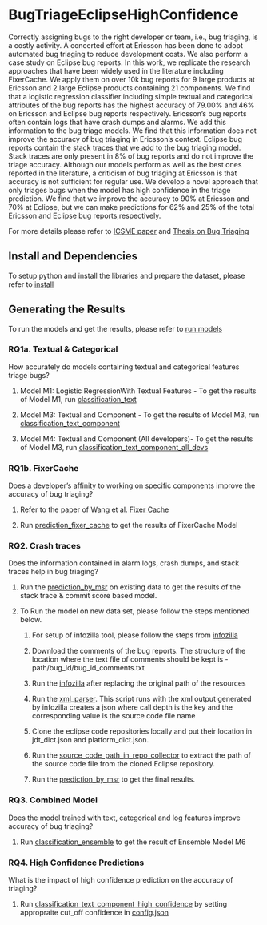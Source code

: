# BugTriageEclipseHighConfidence

Correctly assigning bugs to the right developer or team, i.e., bug triaging, is a costly activity. A
concerted effort at Ericsson has been done to adopt automated bug triaging to reduce development
costs. We also perform a case study on Eclipse bug reports. In this work, we replicate the research
approaches that have been widely used in the literature including FixerCache. We apply them on
over 10k bug reports for 9 large products at Ericsson and 2 large Eclipse products containing 21
components. We find that a logistic regression classifier including simple textual and categorical
attributes of the bug reports has the highest accuracy of 79.00% and 46% on Ericsson and Eclipse
bug reports respectively.
Ericsson’s bug reports often contain logs that have crash dumps and alarms. We add this information
to the bug triage models. We find that this information does not improve the accuracy of bug
triaging in Ericsson’s context. Eclipse bug reports contain the stack traces that we add to the bug
triaging model. Stack traces are only present in 8% of bug reports and do not improve the triage
accuracy.
Although our models perform as well as the best ones reported in the literature, a criticism of bug
triaging at Ericsson is that accuracy is not sufficient for regular use. We develop a novel approach
that only triages bugs when the model has high confidence in the triage prediction. We find that we
improve the accuracy to 90% at Ericsson and 70% at Eclipse, but we can make predictions for 62%
and 25% of the total Ericsson and Eclipse bug reports,respectively.

For more details please refer to [ICSME paper](https://ieeexplore.ieee.org/abstract/document/8919115) and [Thesis on Bug Triaging](https://drive.google.com/drive/folders/17_gunoWnzVakZzJzVfkTfvSkf1ADbd_q)

## Install and Dependencies 

To setup python and install the libraries and prepare the dataset, please refer to [install](https://github.com/CESEL/BugTriageEclipseHighConfidence/blob/master/install.md)

## Generating the Results

To run the models and get the results, please refer to [run models](https://github.com/CESEL/BugTriageEclipseHighConfidence/blob/master/run_models.md)

### RQ1a. Textual & Categorical

How accurately do models containing textual and categorical features triage bugs?

1. Model M1: Logistic RegressionWith Textual Features - To get the results of Model M1, run [classification_text](https://github.com/CESEL/BugTriageEclipseHighConfidence/blob/master/ML_Text_Categorical/classification_text.py)

2. Model M3: Textual and Component - To get the results of Model M3, run [classification_text_component](https://github.com/CESEL/BugTriageEclipseHighConfidence/blob/master/ML_Text_Categorical/classification_text_component.py)

3. Model M4: Textual and Component (All developers)- To get the results of Model M3, run [classification_text_component_all_devs](https://github.com/CESEL/BugTriageEclipseHighConfidence/blob/master/ML_Text_Categorical/classification_text_component_all_devs.py)

### RQ1b. FixerCache

Does a developer’s affinity to working on specific components improve the accuracy of bug triaging?

1. Refer to the paper of Wang et al. [Fixer Cache](https://dl.acm.org/citation.cfm?id=2652536)

2. Run [prediction_fixer_cache](https://github.com/CESEL/BugTriageEclipseHighConfidence/blob/master/FixerCache/prediction_fixer_cache.py) to get the results of FixerCache Model

### RQ2. Crash traces
Does the information contained in alarm logs, crash dumps, and stack traces help in bug triaging?

1. Run the [prediction_by_msr](https://github.com/CESEL/BugTriageEclipseHighConfidence/blob/master/stacktrace_processing/prediction_by_msr.py) on existing data to get the results of the stack trace & commit score based model.

2. To Run the model on new data set, please follow the steps mentioned below.

    1. For setup of infozilla tool, please follow the steps from [infozilla](https://github.com/kuyio/infozilla)
    
    2. Download the comments of the bug reports. The structure of the location where the text file of comments should be kept is - path/bug_id/bug_id_comments.txt
    
    3. Run the [infozilla](https://github.com/CESEL/BugTriageEclipseHighConfidence/blob/master/stacktrace_processing/infozilla.py) after replacing the original path of the resources
    
    4. Run the [xml_parser](https://github.com/CESEL/BugTriageEclipseHighConfidence/blob/master/stacktrace_processing/xml_parser.py). This script runs with the xml output generated by infozilla creates a json where call depth is the key and the corresponding value is the source code file name
    
    5. Clone the eclipse code repositories locally and put their location in jdt_dict.json and platform_dict.json.
    
    6. Run the [source_code_path_in_repo_collector](https://github.com/CESEL/BugTriageEclipseHighConfidence/blob/master/stacktrace_processing/source_code_path_in_repo_collector.py) to extract the path of the source code file from the cloned Eclipse repository.
    
    7. Run the [prediction_by_msr](https://github.com/CESEL/BugTriageEclipseHighConfidence/blob/master/stacktrace_processing/prediction_by_msr.py) to get the final results.

### RQ3. Combined Model
Does the model trained with text, categorical and log features improve accuracy of bug triaging?

1. Run [classification_ensemble](https://github.com/CESEL/BugTriageEclipseHighConfidence/blob/master/ensemble/classification_ensemble.py) to get the result of Ensemble Model M6

### RQ4. High Confidence Predictions
What is the impact of high confidence prediction on the accuracy of triaging?

1. Run [classification_text_component_high_confidence](https://github.com/CESEL/BugTriageEclipseHighConfidence/blob/master/high_confidence_prediction/classification_text_component_high_confidence.py) by setting appropraite cut_off confidence in [config.json](https://github.com/CESEL/BugTriageEclipseHighConfidence/blob/master/resources/config.json)
